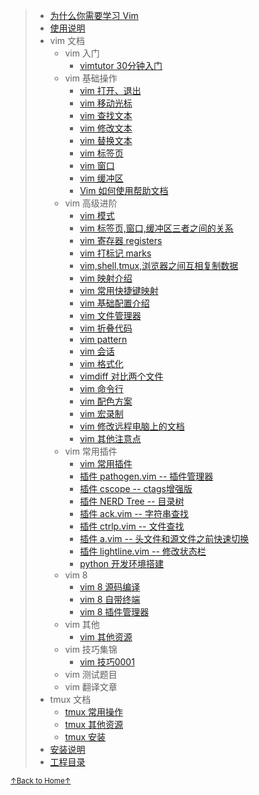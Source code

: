 > * [为什么你需要学习 Vim](README_01_why_you_need_learn_vim.md)
> * [使用说明](README_02_how_to_use_this_document.md)
> * vim 文档
>     * vim 入门
>         * [vimtutor 30分钟入门](README_vim_tutor.md)
>     * vim 基础操作
>         * [vim 打开、退出](README_vim_1.1_open_close.md)
>         * [vim 移动光标](README_vim_1.2_move_cursor.md)
>         * [vim 查找文本](README_vim_1.3_search.md)
>         * [vim 修改文本](README_vim_1.4_modify.md)
>         * [vim 替换文本](README_vim_1.5_substitute.md)
>         * [vim 标签页](README_vim_1.6_tab.md)
>         * [vim 窗口](README_vim_1.7_windows.md)
>         * [vim 缓冲区](README_vim_1.8_buffer.md)
>         * [Vim 如何使用帮助文档](README_vim_1_how_to_find_help.md)
>     * vim 高级进阶
>         * [vim 模式](README_vim_2_mode.md)
>         * [vim 标签页,窗口,缓冲区三者之间的关系](README_vim_2_tab_windows_buffer.md)
>         * [vim 寄存器 registers](README_vim_2_registers.md)
>         * [vim 打标记 marks](README_vim_2_mark.md)
>         * [vim,shell,tmux,浏览器之间互相复制数据](README_vim_2_copydata.md)
>         * [vim 映射介绍](README_vim_2_mapping_introduction.md)
>         * [vim 常用快捷键映射](README_vim_2_mapping_common_used.md)
>         * [vim 基础配置介绍](README_vim_2_basicsetting.md)
>         * [vim 文件管理器](README_vim_2_file_explorer.md)
>         * [vim 折叠代码](README_vim_2_fold.md)
>         * [vim pattern](README_vim_2_pattern.md)
>         * [vim 会话](README_vim_2_session.md)
>         * [vim 格式化](README_vim_2_format.md)
>         * [vimdiff 对比两个文件](README_vim_2_vimdiff.md)
>         * [vim 命令行](README_vim_2_cmdline.md)
>         * [vim 配色方案](README_vim_2_colorscheme.md)
>         * [vim 宏录制](README_vim_2_macros.md)
>         * [vim 修改远程电脑上的文档](README_vim_2_modify_remote_file.md)
>         * [vim 其他注意点](README_vim_2_miscellanea.md)
>     * vim 常用插件
>         * [vim 常用插件](README_vim_3.1_plugin.md)
>         * [插件 pathogen.vim -- 插件管理器](README_vim_3.2_plugin_pathogen.md)
>         * [插件 cscope -- ctags增强版](README_vim_3.3_plugin_cscope.md)
>         * [插件 NERD Tree -- 目录树](README_vim_3.4_plugin_nerdtree.md)
>         * [插件 ack.vim -- 字符串查找](README_vim_3.5_plugin_ack.md)
>         * [插件 ctrlp.vim -- 文件查找](README_vim_3.6_plugin_ctrlp.md)
>         * [插件 a.vim -- 头文件和源文件之前快速切换](README_vim_3.7_plugin_a.md)
>         * [插件 lightline.vim -- 修改状态栏](README_vim_3_plugin_lightline.md)
>         * [python 开发环境搭建](README_vim_3_plugin_python.md)
>     * vim 8
>         * [vim 8 源码编译](README_vim_4_build.md)
>         * [vim 8 自带终端](README_vim_4_terminal.md)
>         * [vim 8 插件管理器](README_vim_4_packages.md)
>     * vim 其他
>         * [vim 其他资源](README_vim_resource.md)
>     * vim 技巧集锦
>         * [vim 技巧0001](README_vim_tips_0001.md)
>     * vim 测试题目
>     * vim 翻译文章
> * tmux 文档
>     * [tmux 常用操作](README_tmux_basic.md)
>     * [tmux 其他资源](README_tmux_resource.md)
>     * [tmux 安装](README_tmux_install.md)
> * [安装说明](README_03_install.md)
> * [工程目录](README_04_project_directory.md)

<a href='https://github.com/MDGSF/MyVim'><small>↑Back to Home↑</small></a>

